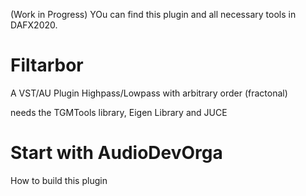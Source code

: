 (Work in Progress) YOu can find this plugin and all necessary tools in DAFX2020. 


# Filtarbor
A VST/AU Plugin Highpass/Lowpass with arbitrary order (fractonal)

needs the TGMTools library, Eigen Library and JUCE 

# Start with AudioDevOrga 
How to build this plugin

